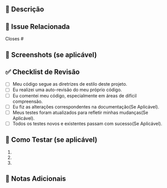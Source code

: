 ## 📝 Descrição

## 🔗 Issue Relacionada

Closes #

## 📸 Screenshots (se aplicável)

## ✅ Checklist de Revisão

- [ ] Meu código segue as diretrizes de estilo deste projeto.
- [ ] Eu realizei uma auto-revisão do meu próprio código.
- [ ] Eu comentei meu código, especialmente em áreas de difícil compreensão.
- [ ] Eu fiz as alterações correspondentes na documentação(Se Aplicável).
- [ ] Meus testes foram atualizados para refletir minhas mudanças(Se Aplicável).
- [ ] Todos os testes novos e existentes passam com sucesso(Se Aplicável).

## 🧪 Como Testar (se aplicável)

1.
2.
3.

## 📌 Notas Adicionais